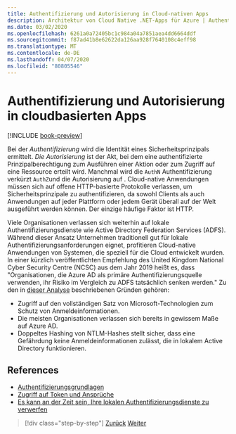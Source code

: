 ```yaml
---
title: Authentifizierung und Autorisierung in Cloud-nativen Apps
description: Architektur von Cloud Native .NET-Apps für Azure | Authentifizierung und Autorisierung in Cloud Native Apps
ms.date: 03/02/2020
ms.openlocfilehash: 6261a0a72405bc1c984a04a7851aea4dd6664ddf
ms.sourcegitcommit: f87ad41b8e62622da126aa928f7640108c4eff98
ms.translationtype: MT
ms.contentlocale: de-DE
ms.lasthandoff: 04/07/2020
ms.locfileid: "80805546"
---
```

# <a name="authentication-and-authorization-in-cloud-native-apps"></a>Authentifizierung und Autorisierung in cloudbasierten Apps

[!INCLUDE [book-preview](../../../includes/book-preview.md)]

Bei der *Authentifizierung* wird die Identität eines Sicherheitsprinzipals ermittelt. *Die Autorisierung* ist der Akt, bei dem eine authentifizierte Prinzipalberechtigung zum Ausführen einer Aktion oder zum Zugriff auf eine Ressource erteilt wird. Manchmal wird die `AuthN` Authentifizierung verkürzt `AuthZ`und die Autorisierung auf . Cloud-native Anwendungen müssen sich auf offene HTTP-basierte Protokolle verlassen, um Sicherheitsprinzipale zu authentifizieren, da sowohl Clients als auch Anwendungen auf jeder Plattform oder jedem Gerät überall auf der Welt ausgeführt werden können. Der einzige häufige Faktor ist HTTP.

Viele Organisationen verlassen sich weiterhin auf lokale Authentifizierungsdienste wie Active Directory Federation Services (ADFS). Während dieser Ansatz Unternehmen traditionell gut für lokale Authentifizierungsanforderungen eignet, profitieren Cloud-native Anwendungen von Systemen, die speziell für die Cloud entwickelt wurden. In einer kürzlich veröffentlichten Empfehlung des United Kingdom National Cyber Security Centre (NCSC) aus dem Jahr 2019 heißt es, dass "Organisationen, die Azure AD als primäre Authentifizierungsquelle verwenden, ihr Risiko im Vergleich zu ADFS tatsächlich senken werden." Zu den in [dieser Analyse](https://oxfordcomputergroup.com/resources/o365-security-native-cloud-authentication/) beschriebenen Gründen gehören:

- Zugriff auf den vollständigen Satz von Microsoft-Technologien zum Schutz von Anmeldeinformationen.
- Die meisten Organisationen verlassen sich bereits in gewissem Maße auf Azure AD.
- Doppeltes Hashing von NTLM-Hashes stellt sicher, dass eine Gefährdung keine Anmeldeinformationen zulässt, die in lokalem Active Directory funktionieren.

## <a name="references"></a>References

- [Authentifizierungsgrundlagen](https://docs.microsoft.com/azure/active-directory/develop/authentication-scenarios)
- [Zugriff auf Token und Ansprüche](https://docs.microsoft.com/azure/active-directory/develop/access-tokens)
- [Es kann an der Zeit sein, Ihre lokalen Authentifizierungsdienste zu verwerfen](https://oxfordcomputergroup.com/resources/o365-security-native-cloud-authentication/)

>[!div class="step-by-step"]
>[Zurück](identity.md)
>[Weiter](azure-active-directory.md)
